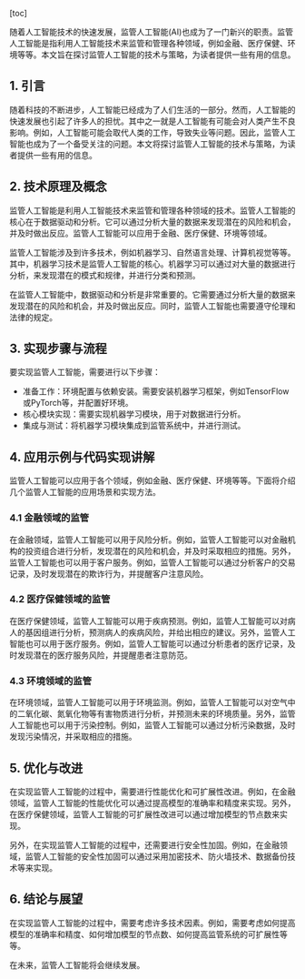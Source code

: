 
[toc]                    
                
                
随着人工智能技术的快速发展，监管人工智能(AI)也成为了一门新兴的职责。监管人工智能是指利用人工智能技术来监管和管理各种领域，例如金融、医疗保健、环境等等。本文旨在探讨监管人工智能的技术与策略，为读者提供一些有用的信息。

## 1. 引言

随着科技的不断进步，人工智能已经成为了人们生活的一部分。然而，人工智能的快速发展也引起了许多人的担忧。其中之一就是人工智能有可能会对人类产生不良影响。例如，人工智能可能会取代人类的工作，导致失业等问题。因此，监管人工智能也成为了一个备受关注的问题。本文将探讨监管人工智能的技术与策略，为读者提供一些有用的信息。

## 2. 技术原理及概念

监管人工智能是利用人工智能技术来监管和管理各种领域的技术。监管人工智能的核心在于数据驱动和分析。它可以通过分析大量的数据来发现潜在的风险和机会，并及时做出反应。监管人工智能可以应用于金融、医疗保健、环境等领域。

监管人工智能涉及到许多技术，例如机器学习、自然语言处理、计算机视觉等等。其中，机器学习技术是监管人工智能的核心。机器学习可以通过对大量的数据进行分析，来发现潜在的模式和规律，并进行分类和预测。

在监管人工智能中，数据驱动和分析是非常重要的。它需要通过分析大量的数据来发现潜在的风险和机会，并及时做出反应。同时，监管人工智能也需要遵守伦理和法律的规定。

## 3. 实现步骤与流程

要实现监管人工智能，需要进行以下步骤：

- 准备工作：环境配置与依赖安装。需要安装机器学习框架，例如TensorFlow或PyTorch等，并配置好环境。
- 核心模块实现：需要实现机器学习模块，用于对数据进行分析。
- 集成与测试：将机器学习模块集成到监管系统中，并进行测试。

## 4. 应用示例与代码实现讲解

监管人工智能可以应用于各个领域，例如金融、医疗保健、环境等等。下面将介绍几个监管人工智能的应用场景和实现方法。

### 4.1 金融领域的监管

在金融领域，监管人工智能可以用于风险分析。例如，监管人工智能可以对金融机构的投资组合进行分析，发现潜在的风险和机会，并及时采取相应的措施。另外，监管人工智能也可以用于客户服务。例如，监管人工智能可以通过分析客户的交易记录，及时发现潜在的欺诈行为，并提醒客户注意风险。

### 4.2 医疗保健领域的监管

在医疗保健领域，监管人工智能可以用于疾病预测。例如，监管人工智能可以对病人的基因组进行分析，预测病人的疾病风险，并给出相应的建议。另外，监管人工智能也可以用于医疗服务。例如，监管人工智能可以通过分析患者的医疗记录，及时发现潜在的医疗服务风险，并提醒患者注意防范。

### 4.3 环境领域的监管

在环境领域，监管人工智能可以用于环境监测。例如，监管人工智能可以对空气中的二氧化碳、氮氧化物等有害物质进行分析，并预测未来的环境质量。另外，监管人工智能也可以用于污染控制。例如，监管人工智能可以通过分析污染数据，及时发现污染情况，并采取相应的措施。

## 5. 优化与改进

在实现监管人工智能的过程中，需要进行性能优化和可扩展性改进。例如，在金融领域，监管人工智能的性能优化可以通过提高模型的准确率和精度来实现。另外，在医疗保健领域，监管人工智能的可扩展性改进可以通过增加模型的节点数来实现。

另外，在实现监管人工智能的过程中，还需要进行安全性加固。例如，在金融领域，监管人工智能的安全性加固可以通过采用加密技术、防火墙技术、数据备份技术等来实现。

## 6. 结论与展望

在实现监管人工智能的过程中，需要考虑许多技术因素。例如，需要考虑如何提高模型的准确率和精度、如何增加模型的节点数、如何提高监管系统的可扩展性等等。

在未来，监管人工智能将会继续发展。


